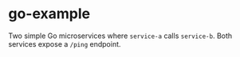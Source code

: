 # go-example
Two simple Go microservices where `service-a` calls `service-b`. Both services expose a `/ping` endpoint.
